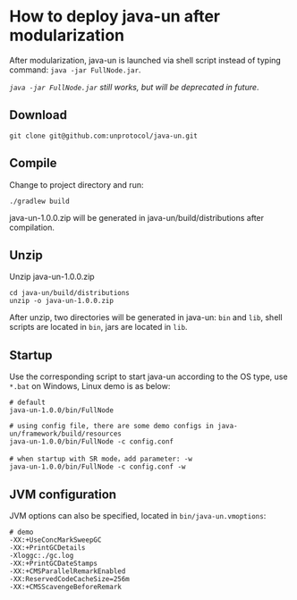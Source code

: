 # How to deploy java-un after modularization

After modularization, java-un is launched via shell script instead of typing command: `java -jar FullNode.jar`.

*`java -jar FullNode.jar` still works, but will be deprecated in future*.

## Download

```
git clone git@github.com:unprotocol/java-un.git
```

## Compile

Change to project directory and run:
```
./gradlew build
```
java-un-1.0.0.zip will be generated in java-un/build/distributions after compilation.

## Unzip

Unzip java-un-1.0.0.zip
```
cd java-un/build/distributions
unzip -o java-un-1.0.0.zip
```
After unzip, two directories will be generated in java-un: `bin` and `lib`, shell scripts are located in `bin`, jars are located in `lib`.

## Startup

Use the corresponding script to start java-un according to the OS type, use `*.bat` on Windows, Linux demo is as below:
```
# default
java-un-1.0.0/bin/FullNode

# using config file, there are some demo configs in java-un/framework/build/resources
java-un-1.0.0/bin/FullNode -c config.conf

# when startup with SR mode，add parameter: -w
java-un-1.0.0/bin/FullNode -c config.conf -w
```

## JVM configuration

JVM options can also be specified, located in `bin/java-un.vmoptions`:
```
# demo
-XX:+UseConcMarkSweepGC
-XX:+PrintGCDetails
-Xloggc:./gc.log
-XX:+PrintGCDateStamps
-XX:+CMSParallelRemarkEnabled
-XX:ReservedCodeCacheSize=256m
-XX:+CMSScavengeBeforeRemark
```